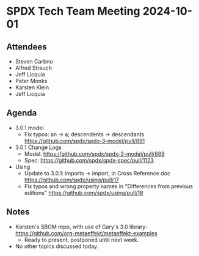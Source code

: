 # SPDX Tech Team Meeting 2024-10-01

## Attendees

- Steven Carbno
- Alfred Strauch
- Jeff Licquia
- Peter Monks
- Karsten Klein
- Jeff Licquia

## Agenda

- 3.0.1 model
  - Fix typos: an -> a; descendents -> descendants
    https://github.com/spdx/spdx-3-model/pull/891
- 3.0.1 Change Logs
  - Model: https://github.com/spdx/spdx-3-model/pull/889
  - Spec: https://github.com/spdx/spdx-spec/pull/1123
- Using
  - Update to 3.0.1: imports -> import, in Cross Reference doc
    https://github.com/spdx/using/pull/17
  - Fix typos and wrong property names in "Differences from previous editions"
    https://github.com/spdx/using/pull/18

## Notes

- Karsten's SBOM repo, with use of Gary's 3.0 library: https://github.com/org-metaeffekt/metaeffekt-examples
  - Ready to present, postponed until next week.
- No other topics discussed today.
